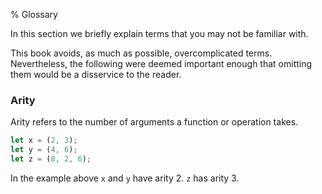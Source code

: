 % Glossary

In this section we briefly explain terms that you may not be familiar with.

This book avoids, as much as possible, overcomplicated terms. Nevertheless, the following were deemed important enough that omitting them would be a disservice to the reader.

### Arity

Arity refers to the number of arguments a function or operation takes.

```rust
let x = (2, 3);
let y = (4, 6);
let z = (8, 2, 6);
```

In the example above `x` and `y` have arity 2. `z` has arity 3.
